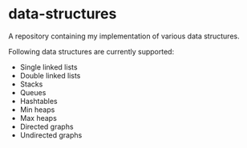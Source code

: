 # data-structures
A repository containing my implementation of various data structures. 

Following data structures are currently supported:
- Single linked lists
- Double linked lists
- Stacks
- Queues
- Hashtables
- Min heaps
- Max heaps
- Directed graphs
- Undirected graphs
